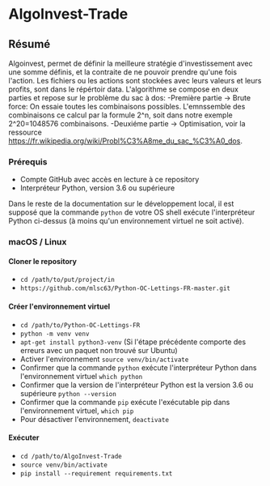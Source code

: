 # AlgoInvest-Trade
## Résumé

Algoinvest, permet de définir la meilleure stratégie d'investissement avec une somme définis, et la contraite de ne pouvoir prendre qu'une fois l'action.
Les fichiers ou les actions sont stockées avec leurs valeurs et leurs profits, sont dans le répértoir data.
L'algorithme se compose en deux parties et repose sur le problème du sac à dos:
-Première partie -> Brute force: On essaie toutes les combinaisons possibles.
  L'emnssemble des combinaisons ce calcul par la formule 2^n, soit dans notre exemple 2^20=1048576 combinaisons.
-Deuxiéme partie -> Optimisation, voir la ressource https://fr.wikipedia.org/wiki/Probl%C3%A8me_du_sac_%C3%A0_dos. 


### Prérequis

- Compte GitHub avec accès en lecture à ce repository
- Interpréteur Python, version 3.6 ou supérieure

Dans le reste de la documentation sur le développement local, il est supposé que la commande `python` de votre OS shell exécute l'interpréteur Python ci-dessus (à moins qu'un environnement virtuel ne soit activé).

### macOS / Linux

#### Cloner le repository

- `cd /path/to/put/project/in`
- `https://github.com/mlsc63/Python-OC-Lettings-FR-master.git`

#### Créer l'environnement virtuel

- `cd /path/to/Python-OC-Lettings-FR`
- `python -m venv venv`
- `apt-get install python3-venv` (Si l'étape précédente comporte des erreurs avec un paquet non trouvé sur Ubuntu)
- Activer l'environnement `source venv/bin/activate`
- Confirmer que la commande `python` exécute l'interpréteur Python dans l'environnement virtuel
`which python`
- Confirmer que la version de l'interpréteur Python est la version 3.6 ou supérieure `python --version`
- Confirmer que la commande `pip` exécute l'exécutable pip dans l'environnement virtuel, `which pip`
- Pour désactiver l'environnement, `deactivate`

#### Exécuter

- `cd /path/to/AlgoInvest-Trade`
- `source venv/bin/activate`
- `pip install --requirement requirements.txt`



